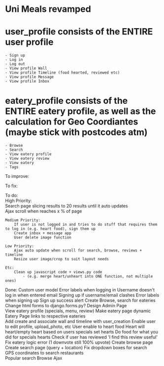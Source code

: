 # Uni Meals revamped

# user_profile consists of the ENTIRE user profile
	- Sign up
	- Log in
	- Log out
	- View profile Wall
	- View profile Timeline (food hearted, reviewed etc)
	- View profile Message
	- View profile Inbox 
	
# eatery_profile consists of the ENTIRE eatery profile, as well as the calculation for Geo Coordiantes (maybe stick with postcodes atm)
	- Browse
	- Search
	- View eatery profile
	- View eatery review
	- View eatery
	- Tags		

To improve:	

To fix:

To do:		
	High Priority:						
		Search page slicing results to 20 results until it auto updates		
		Ajax scroll when reaches x % of page	
	
	Medium Priority:		
		If user is not logged in and tries to do stuff that requires them to log in (e.g. heart food), sign them up		
		Create inbox + message app
		User delete image function				
		
	Low Priority:
		Ajax auto update when scroll for search, browse, reviews + timeline
		Resize user image/crop to suit layout needs
		
	Etc:
		Clean up javascript code + views.py code 
			- (e.g. merge heart/unheart into ONE function, not multiple ones)

Done:
	Custom user model
	Error labels when logging in
	Username doesn't log in when entered email
	Signing up if username/email clashes
	Error labels when signing up
	Sign up success alert
	Create Browse, search for eateries
	Change html forms to django.forms.py?
	Design Admin Page	
	View eatery profile (specials, menu, review)
	Make eatery page dynamic	
	Eatery Page links to respective eateries	
	Add create and associate wall and timeline with user_creation
	Enable user to edit profile, upload_photo, etc
	User enable to heart food
	Heart will heart/empty heart based on users specials set hearts
	Do food for what you did for specials hearts
	Check if user has reviewed
	'I find this review useful'
	Fix eatery logic error (1 downvote still 100% upvote)
	Create browse page
	Create search page (query + location)
	Fix dropdown boxes for search	
	GPS coordinates to search restaurants	
	Popular search
	Browse Ajax